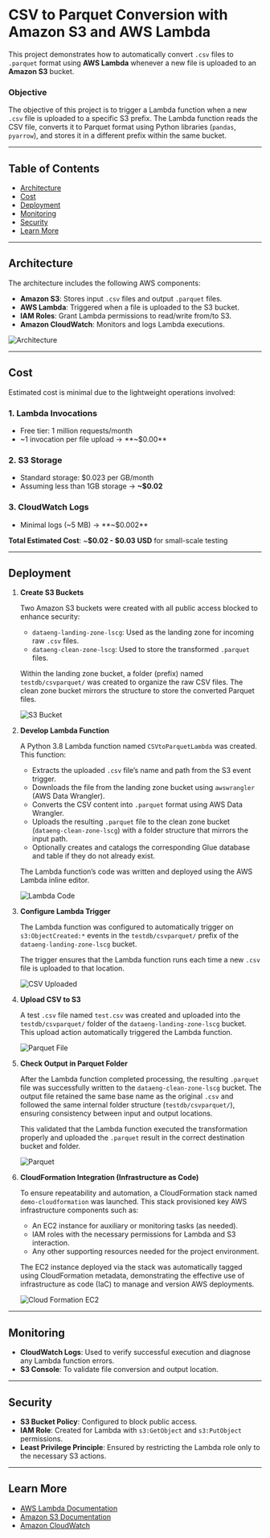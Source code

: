 # CSV to Parquet Conversion with Amazon S3 and AWS Lambda

This project demonstrates how to automatically convert `.csv` files to `.parquet` format using **AWS Lambda** whenever a new file is uploaded to an **Amazon S3** bucket.

### Objective

The objective of this project is to trigger a Lambda function when a new `.csv` file is uploaded to a specific S3 prefix. The Lambda function reads the CSV file, converts it to Parquet format using Python libraries (`pandas`, `pyarrow`), and stores it in a different prefix within the same bucket.

---

## Table of Contents

- [Architecture](#architecture)
- [Cost](#cost)
- [Deployment](#deployment)
- [Monitoring](#monitoring)
- [Security](#security)
- [Learn More](#learn-more)

---

## Architecture

The architecture includes the following AWS components:

- **Amazon S3**: Stores input `.csv` files and output `.parquet` files.
- **AWS Lambda**: Triggered when a file is uploaded to the S3 bucket.
- **IAM Roles**: Grant Lambda permissions to read/write from/to S3.
- **Amazon CloudWatch**: Monitors and logs Lambda executions.

![Architecture](images/architecture.png)

---

## Cost

Estimated cost is minimal due to the lightweight operations involved:

### 1. **Lambda Invocations**

- Free tier: 1 million requests/month
- ~1 invocation per file upload → **~$0.00**

### 2. **S3 Storage**

- Standard storage: $0.023 per GB/month
- Assuming less than 1GB storage → **~$0.02**

### 3. **CloudWatch Logs**

- Minimal logs (~5 MB) → **~$0.002**

**Total Estimated Cost**: ~**$0.02 - $0.03 USD** for small-scale testing

---

## Deployment

1. **Create S3 Buckets**

   Two Amazon S3 buckets were created with all public access blocked to enhance security:

   - `dataeng-landing-zone-lscg`: Used as the landing zone for incoming raw `.csv` files.
   - `dataeng-clean-zone-lscg`: Used to store the transformed `.parquet` files.

   Within the landing zone bucket, a folder (prefix) named `testdb/csvparquet/` was created to organize the raw CSV files. The clean zone bucket mirrors the structure to store the converted Parquet files.

   ![S3 Bucket](images/bucket.jpg)

2. **Develop Lambda Function**

   A Python 3.8 Lambda function named `CSVtoParquetLambda` was created. This function:

   - Extracts the uploaded `.csv` file’s name and path from the S3 event trigger.
   - Downloads the file from the landing zone bucket using `awswrangler` (AWS Data Wrangler).
   - Converts the CSV content into `.parquet` format using AWS Data Wrangler.
   - Uploads the resulting `.parquet` file to the clean zone bucket (`dataeng-clean-zone-lscg`) with a folder structure that mirrors the input path.
   - Optionally creates and catalogs the corresponding Glue database and table if they do not already exist.

   The Lambda function’s code was written and deployed using the AWS Lambda inline editor.

   ![Lambda Code](images/lambda_code.jpg)

3. **Configure Lambda Trigger**

   The Lambda function was configured to automatically trigger on `s3:ObjectCreated:*` events in the `testdb/csvparquet/` prefix of the `dataeng-landing-zone-lscg` bucket.

   The trigger ensures that the Lambda function runs each time a new `.csv` file is uploaded to that location.

   ![CSV Uploaded](images/csv_upload.jpg)

4. **Upload CSV to S3**

   A test `.csv` file named `test.csv` was created and uploaded into the `testdb/csvparquet/` folder of the `dataeng-landing-zone-lscg` bucket. This upload action automatically triggered the Lambda function.

   ![Parquet File](images/csv_test.jpg)

5. **Check Output in Parquet Folder**

   After the Lambda function completed processing, the resulting `.parquet` file was successfully written to the `dataeng-clean-zone-lscg` bucket. The output file retained the same base name as the original `.csv` and followed the same internal folder structure (`testdb/csvparquet/`), ensuring consistency between input and output locations.

   This validated that the Lambda function executed the transformation properly and uploaded the `.parquet` result in the correct destination bucket and folder.

   ![Parquet](images/parquet_file.jpg)

6. **CloudFormation Integration (Infrastructure as Code)**

   To ensure repeatability and automation, a CloudFormation stack named `demo-cloudformation` was launched. This stack provisioned key AWS infrastructure components such as:

   - An EC2 instance for auxiliary or monitoring tasks (as needed).
   - IAM roles with the necessary permissions for Lambda and S3 interaction.
   - Any other supporting resources needed for the project environment.

   The EC2 instance deployed via the stack was automatically tagged using CloudFormation metadata, demonstrating the effective use of infrastructure as code (IaC) to manage and version AWS deployments.

   ![Cloud Formation EC2](images/cloudFormation.jpg)

---

## Monitoring

- **CloudWatch Logs**: Used to verify successful execution and diagnose any Lambda function errors.
- **S3 Console**: To validate file conversion and output location.

---

## Security

- **S3 Bucket Policy**: Configured to block public access.
- **IAM Role**: Created for Lambda with `s3:GetObject` and `s3:PutObject` permissions.
- **Least Privilege Principle**: Ensured by restricting the Lambda role only to the necessary S3 actions.

---

## Learn More

- [AWS Lambda Documentation](https://docs.aws.amazon.com/lambda/)
- [Amazon S3 Documentation](https://docs.aws.amazon.com/s3/)
- [Amazon CloudWatch](https://docs.aws.amazon.com/cloudwatch/)

